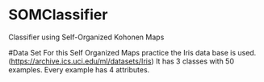 # SOMClassifier
Classifier using Self-Organized Kohonen Maps

#Data Set
For this Self Organized Maps practice the Iris data base is used. (https://archive.ics.uci.edu/ml/datasets/Iris)
It has 3 classes with 50 examples. Every example has 4 attributes.

